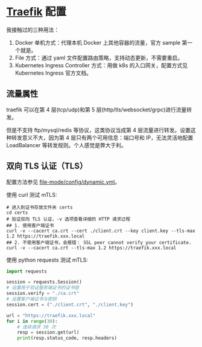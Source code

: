# [Traefik](https://github.com/containous/traefik/) 配置

我接触过的三种用法：

1. Docker 单机方式：代理本机 Docker 上其他容器的流量，官方 sample 第一个就是。
1. File 方式：通过 yaml 文件配置路由策略，支持动态更新，不需要重启。
1. Kubernetes Ingress Controller 方式：用做 k8s 的入口网关，配置方式见 Kubernetes Ingress 官方文档。

## 流量属性

traefik 可以在第 4 层(tcp/udp)和第 5 层(http/tls/websocket/grpc)进行流量转发。

但是不支持 ftp/mysql/redis 等协议，这类协议当成第 4 层流量进行转发。设置这种转发意义不大，因为第 4 层只有两个可用信息：端口号和 IP，无法灵活地配置 LoadBalancer 等转发规则。个人感觉是弊大于利。


## 双向 TLS 认证（TLS）

配置方法参见 [file-mode/config/dynamic.yml](./file-mode/config/dynamic.yml)。

使用 curl 测试 mTLS:

```shell
# 进入到证书存放文件夹 certs
cd certs
# 验证双向 TLS 认证，-v 选项查看详细的 HTTP 请求过程
## 1. 使用客户端证书
curl -v --cacert ca.crt --cert ./client.crt --key client.key --tls-max 1.2 https://traefik.xxx.local
## 2. 不使用客户端证书，会报错： SSL peer cannot verify your certificate.
curl -v --cacert ca.crt --tls-max 1.2 https://traefik.xxx.local
```

使用 python requests 测试 mTLS:

```python
import requests

session = requests.Session()
# 设置用于验证服务端证书的证书链
session.verify = "./ca.crt"
# 设置客户端证书与密钥
session.cert = ("./client.crt", "./client.key")

url = "https://traefik.xxx.local"
for i in range(30):
    # 连续请求 30 次
    resp = session.get(url)
    print(resp.status_code, resp.headers)
```
